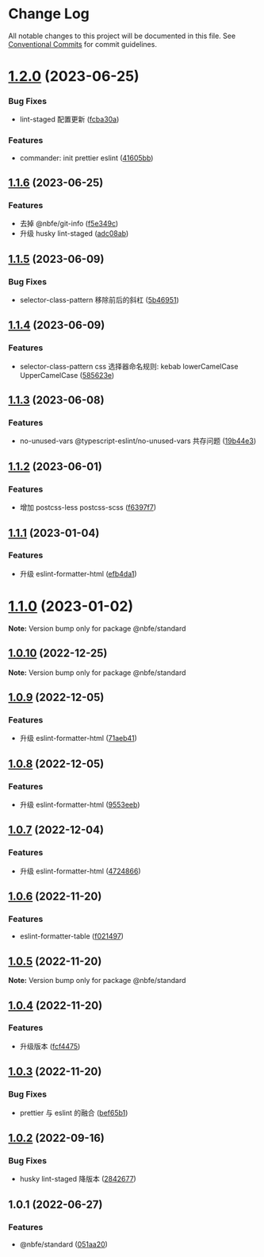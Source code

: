 # Change Log

All notable changes to this project will be documented in this file.
See [Conventional Commits](https://conventionalcommits.org) for commit guidelines.

# [1.2.0](https://github.com/shuoshubao/nbfe/compare/@nbfe/standard@1.1.6...@nbfe/standard@1.2.0) (2023-06-25)


### Bug Fixes

* lint-staged 配置更新 ([fcba30a](https://github.com/shuoshubao/nbfe/commit/fcba30a6ec412b73546c2b6ead5d4f605536e5ad))


### Features

* commander: init prettier eslint ([41605bb](https://github.com/shuoshubao/nbfe/commit/41605bb5a7b1ffeb983cb3f2598e8d425c463e6c))





## [1.1.6](https://github.com/shuoshubao/nbfe/compare/@nbfe/standard@1.1.5...@nbfe/standard@1.1.6) (2023-06-25)


### Features

* 去掉 @nbfe/git-info ([f5e349c](https://github.com/shuoshubao/nbfe/commit/f5e349c754ebba021bbad820e83de1dcc0862217))
* 升级 husky lint-staged ([adc08ab](https://github.com/shuoshubao/nbfe/commit/adc08abbcf39c0c0afa644fb9fc64b86824124b7))





## [1.1.5](https://github.com/shuoshubao/nbfe/compare/@nbfe/standard@1.1.4...@nbfe/standard@1.1.5) (2023-06-09)


### Bug Fixes

* selector-class-pattern 移除前后的斜杠 ([5b46951](https://github.com/shuoshubao/nbfe/commit/5b46951654e1f636bcc9aacb68468f77a3bda95a))





## [1.1.4](https://github.com/shuoshubao/nbfe/compare/@nbfe/standard@1.1.3...@nbfe/standard@1.1.4) (2023-06-09)


### Features

* selector-class-pattern css 选择器命名规则: kebab lowerCamelCase UpperCamelCase ([585623e](https://github.com/shuoshubao/nbfe/commit/585623e6c1a8f2f0414ae8c4ad4097167e9387b0))





## [1.1.3](https://github.com/shuoshubao/nbfe/compare/@nbfe/standard@1.1.2...@nbfe/standard@1.1.3) (2023-06-08)


### Features

* no-unused-vars @typescript-eslint/no-unused-vars 共存问题 ([19b44e3](https://github.com/shuoshubao/nbfe/commit/19b44e3732bfcccebc7079e7f9c57fac967a3f10))





## [1.1.2](https://github.com/shuoshubao/nbfe/compare/@nbfe/standard@1.1.1...@nbfe/standard@1.1.2) (2023-06-01)


### Features

* 增加 postcss-less postcss-scss ([f6397f7](https://github.com/shuoshubao/nbfe/commit/f6397f70932e1cd0e3944b9f1d2612a054d694ee))





## [1.1.1](https://github.com/shuoshubao/nbfe/compare/@nbfe/standard@1.1.0...@nbfe/standard@1.1.1) (2023-01-04)


### Features

* 升级 eslint-formatter-html ([efb4da1](https://github.com/shuoshubao/nbfe/commit/efb4da1e733d3b826005ce21ed977faf5d4a720b))





# [1.1.0](https://github.com/shuoshubao/nbfe/compare/@nbfe/standard@1.0.10...@nbfe/standard@1.1.0) (2023-01-02)

**Note:** Version bump only for package @nbfe/standard





## [1.0.10](https://github.com/shuoshubao/nbfe/compare/@nbfe/standard@1.0.9...@nbfe/standard@1.0.10) (2022-12-25)

**Note:** Version bump only for package @nbfe/standard





## [1.0.9](https://github.com/shuoshubao/nbfe/compare/@nbfe/standard@1.0.8...@nbfe/standard@1.0.9) (2022-12-05)


### Features

* 升级 eslint-formatter-html ([71aeb41](https://github.com/shuoshubao/nbfe/commit/71aeb41f805de9c91d9051aa2ea0d76cc4d266c5))





## [1.0.8](https://github.com/shuoshubao/nbfe/compare/@nbfe/standard@1.0.7...@nbfe/standard@1.0.8) (2022-12-05)


### Features

* 升级 eslint-formatter-html ([9553eeb](https://github.com/shuoshubao/nbfe/commit/9553eeb75aca4a24e77a9b91aeaa5e5bb6cf72cf))





## [1.0.7](https://github.com/shuoshubao/nbfe/compare/@nbfe/standard@1.0.6...@nbfe/standard@1.0.7) (2022-12-04)


### Features

* 升级 eslint-formatter-html ([4724866](https://github.com/shuoshubao/nbfe/commit/4724866f8f33758a3bd0eff526901f5c036a971c))





## [1.0.6](https://github.com/shuoshubao/nbfe/compare/@nbfe/standard@1.0.5...@nbfe/standard@1.0.6) (2022-11-20)


### Features

* eslint-formatter-table ([f021497](https://github.com/shuoshubao/nbfe/commit/f021497580aace0400beb7299057e1e54242e53d))





## [1.0.5](https://github.com/shuoshubao/nbfe/compare/@nbfe/standard@1.0.4...@nbfe/standard@1.0.5) (2022-11-20)

**Note:** Version bump only for package @nbfe/standard





## [1.0.4](https://github.com/shuoshubao/nbfe/compare/@nbfe/standard@1.0.3...@nbfe/standard@1.0.4) (2022-11-20)

### Features

- 升级版本 ([fcf4475](https://github.com/shuoshubao/nbfe/commit/fcf4475))

## [1.0.3](https://github.com/shuoshubao/nbfe/compare/@nbfe/standard@1.0.2...@nbfe/standard@1.0.3) (2022-11-20)

### Bug Fixes

- prettier 与 eslint 的融合 ([bef65b1](https://github.com/shuoshubao/nbfe/commit/bef65b1))

## [1.0.2](https://github.com/shuoshubao/nbfe/compare/@nbfe/standard@1.0.1...@nbfe/standard@1.0.2) (2022-09-16)

### Bug Fixes

- husky lint-staged 降版本 ([2842677](https://github.com/shuoshubao/nbfe/commit/2842677))

## 1.0.1 (2022-06-27)

### Features

- @nbfe/standard ([051aa20](https://github.com/shuoshubao/nbfe/commit/051aa20))
